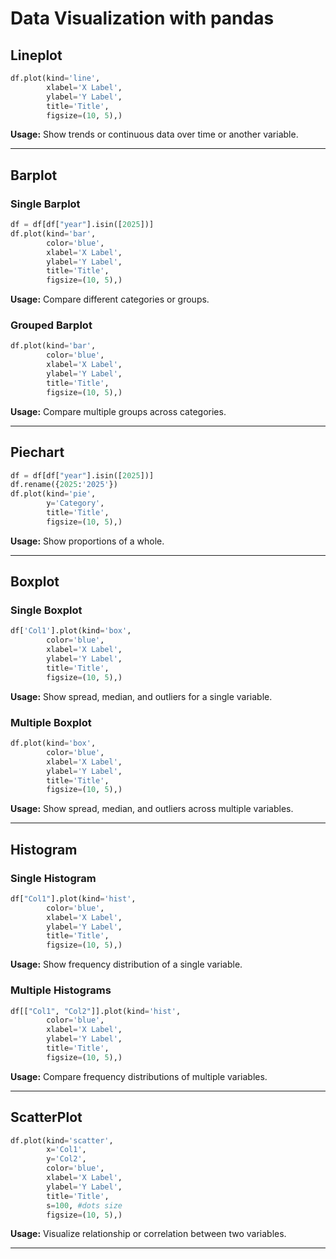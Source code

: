 # Data Visualization with pandas

## Lineplot
```python
df.plot(kind='line', 
        xlabel='X Label', 
        ylabel='Y Label', 
        title='Title',
        figsize=(10, 5),)
```
**Usage:** Show trends or continuous data over time or another variable.

---

## Barplot

### Single Barplot
```python
df = df[df["year"].isin([2025])]
df.plot(kind='bar', 
        color='blue',
        xlabel='X Label', 
        ylabel='Y Label', 
        title='Title',
        figsize=(10, 5),)
```
**Usage:** Compare different categories or groups.

### Grouped Barplot
```python
df.plot(kind='bar', 
        color='blue',
        xlabel='X Label', 
        ylabel='Y Label', 
        title='Title',
        figsize=(10, 5),)
```
**Usage:** Compare multiple groups across categories.

---

## Piechart
```python
df = df[df["year"].isin([2025])]
df.rename({2025:'2025'})
df.plot(kind='pie',
        y='Category', 
        title='Title',
        figsize=(10, 5),)
```
**Usage:** Show proportions of a whole.

---

## Boxplot

### Single Boxplot
```python
df['Col1'].plot(kind='box', 
        color='blue',
        xlabel='X Label', 
        ylabel='Y Label', 
        title='Title',
        figsize=(10, 5),)
```
**Usage:** Show spread, median, and outliers for a single variable.

### Multiple Boxplot
```python
df.plot(kind='box', 
        color='blue',
        xlabel='X Label', 
        ylabel='Y Label', 
        title='Title',
        figsize=(10, 5),)
```
**Usage:** Show spread, median, and outliers across multiple variables.

---

## Histogram

### Single Histogram
```python
df["Col1"].plot(kind='hist', 
        color='blue',
        xlabel='X Label', 
        ylabel='Y Label', 
        title='Title',
        figsize=(10, 5),)
```
**Usage:** Show frequency distribution of a single variable.

### Multiple Histograms
```python
df[["Col1", "Col2"]].plot(kind='hist', 
        color='blue',
        xlabel='X Label', 
        ylabel='Y Label', 
        title='Title',
        figsize=(10, 5),)
```
**Usage:** Compare frequency distributions of multiple variables.

---

## ScatterPlot
```python
df.plot(kind='scatter', 
        x='Col1', 
        y='Col2', 
        color='blue',
        xlabel='X Label', 
        ylabel='Y Label', 
        title='Title',
        s=100, #dots size
        figsize=(10, 5),)
```
**Usage:** Visualize relationship or correlation between two variables.

---
